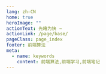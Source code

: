 ```yaml
---
lang: zh-CN
home: true
heroImage: ""
actionText: 先睹为快 →
actionLink: /page/base/
pageClass: page_index
footer: 前端算法
meta:
  - name: keywords
    content: 前端算法,前端学习,前端笔记
---
```


<template>
    <div class="cont">
        <div id="large-header" class="large-header"></div>
        <mindmap v-model="data" height="1000"></mindmap>
    </div>
</template>

<script>
import mindmap from '@hellowuxin/mindmap'

export default {
  name: 'App',
  components: {
    mindmap
  },
  data: () => ({
    data: [
      {
        name:"Docker",
        children:
          [
            {
              name:"基础知识",
              children:[
                  {name:"构建基础篇", children: []},
                  {name:"开发技巧", children: []}
              ]
            },
            {
              name:"高级知识",
              children:[
                  {name:"vue组件精讲", children: []}
              ]
            },
            {
              name:"源码知识",
              children:[
                  {name:"Vue源码解析", children: []},
                  {name:"Element源码解析", children: []}
              ]
            }
          ]
      }
    ]
  })
}
</script>
